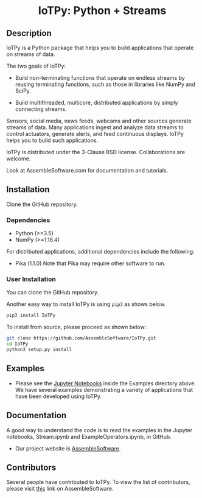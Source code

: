 <div align="center">    
 
# IoTPy: Python + Streams

</div>

## Description

IoTPy is a Python package that helps you to build applications that operate on streams of data.

The two goals of IoTPy:

* Build non-terminating functions that operate on endless streams by reusing terminating functions, such as those in libraries like NumPy and SciPy.

* Build multithreaded, multicore, distributed applications by simply connecting streams.

Sensors, social media, news feeds, webcams and other sources generate streams of data. Many applications ingest and analyze data streams to control actuators, generate alerts, and feed continuous displays. IoTPy helps you to build such applications.

IoTPy is distributed under the 3-Clause BSD license. Collaborations are welcome.

Look at AssembleSoftware.com for documentation and tutorials.

## Installation
Clone the GitHub repository.

### Dependencies
* Python (>=3.5)
* NumPy (>=1.18.4)

For distributed applications, additional dependencies include the following:
* Pika (1.1.0)
Note that Pika may require other software to run.

### User Installation
You can clone the GitHub repository.

Another easy way to install IoTPy is using ```pip3``` as shows below.
```bash
pip3 install IoTPy
```
To install from source, please proceed as shown below:
```bash
git clone https://github.com/AssembleSoftware/IoTPy.git
cd IoTPy
python3 setup.py install
```

## Examples

* Please see the [Jupyter Notebooks](https://github.com/AssembleSoftware/IoTPy/tree/master/examples) inside the Examples directory above. We have several examples demonstrating a variety of applications that have been developed using IoTPy.


## Documentation

A good way to understand the code is to read the examples in the
Jupyter notebooks, Stream.ipynb and ExampleOperators.ipynb, in GitHub.

* Our project website is [AssembleSoftware](https://www.assemblesoftware.com/). 

## Contributors

Several people have contributed to IoTPy. To view the list of contributors, please visit [this](https://www.assemblesoftware.com/people-k-mani-chandy) link on AssembleSoftware.




